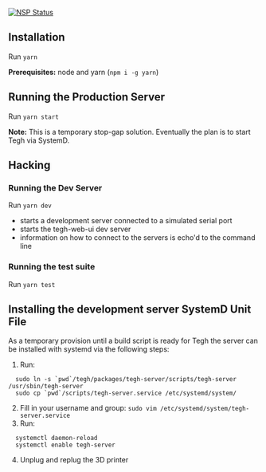 [![NSP Status](https://nodesecurity.io/orgs/tegh/projects/24e090c8-8a9b-4827-a224-6e638b70df50/badge)](https://nodesecurity.io/orgs/tegh/projects/24e090c8-8a9b-4827-a224-6e638b70df50)

## Installation

Run `yarn`

**Prerequisites:** node and yarn (`npm i -g yarn`)

## Running the Production Server

Run `yarn start`

**Note:** This is a temporary stop-gap solution. Eventually the plan is to start
Tegh via SystemD.

## Hacking

### Running the Dev Server

Run `yarn dev`

* starts a development server connected to a simulated serial port
* starts the tegh-web-ui dev server
* information on how to connect to the servers is echo'd to the command line

### Running the test suite

Run `yarn test`

## Installing the development server SystemD Unit File

As a temporary provision until a build script is ready for Tegh the server can be installed with systemd via the following steps:

1. Run:
  ```
    sudo ln -s `pwd`/tegh/packages/tegh-server/scripts/tegh-server /usr/sbin/tegh-server
    sudo cp `pwd`/scripts/tegh-server.service /etc/systemd/system/
  ```
2. Fill in your username and group: `sudo vim /etc/systemd/system/tegh-server.service`
3. Run:
  ```
    systemctl daemon-reload
    systemctl enable tegh-server
  ```
4. Unplug and replug the 3D printer
